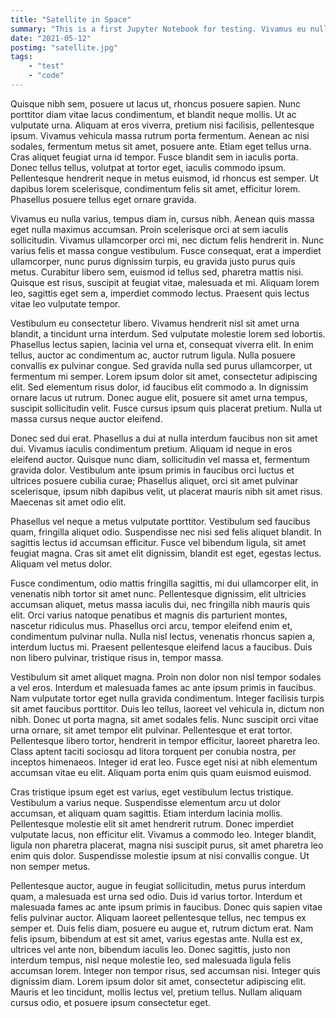 ```yaml
---
title: "Satellite in Space"
summary: "This is a first Jupyter Notebook for testing. Vivamus eu nulla varius, tempus diam in, cursus nibh. Aenean quis massa eget nulla maximus accumsan."
date: "2021-05-12"
postimg: "satellite.jpg"
tags:
    - "test"
    - "code"
---
```


Quisque nibh sem, posuere ut lacus ut, rhoncus posuere sapien. Nunc porttitor diam vitae lacus condimentum, et blandit neque mollis. Ut ac vulputate urna. Aliquam at eros viverra, pretium nisi facilisis, pellentesque ipsum. Vivamus vehicula massa rutrum porta fermentum. Aenean ac nisi sodales, fermentum metus sit amet, posuere ante. Etiam eget tellus urna. Cras aliquet feugiat urna id tempor. Fusce blandit sem in iaculis porta. Donec tellus tellus, volutpat at tortor eget, iaculis commodo ipsum. Pellentesque hendrerit neque in metus euismod, id rhoncus est semper. Ut dapibus lorem scelerisque, condimentum felis sit amet, efficitur lorem. Phasellus posuere tellus eget ornare gravida.

Vivamus eu nulla varius, tempus diam in, cursus nibh. Aenean quis massa eget nulla maximus accumsan. Proin scelerisque orci at sem iaculis sollicitudin. Vivamus ullamcorper orci mi, nec dictum felis hendrerit in. Nunc varius felis et massa congue vestibulum. Fusce consequat, erat a imperdiet ullamcorper, nunc purus dignissim turpis, eu gravida justo purus quis metus. Curabitur libero sem, euismod id tellus sed, pharetra mattis nisi. Quisque est risus, suscipit at feugiat vitae, malesuada et mi. Aliquam lorem leo, sagittis eget sem a, imperdiet commodo lectus. Praesent quis lectus vitae leo vulputate tempor.

Vestibulum eu consectetur libero. Vivamus hendrerit nisl sit amet urna blandit, a tincidunt urna interdum. Sed vulputate molestie lorem sed lobortis. Phasellus lectus sapien, lacinia vel urna et, consequat viverra elit. In enim tellus, auctor ac condimentum ac, auctor rutrum ligula. Nulla posuere convallis ex pulvinar congue. Sed gravida nulla sed purus ullamcorper, ut fermentum mi semper. Lorem ipsum dolor sit amet, consectetur adipiscing elit. Sed elementum risus dolor, id faucibus elit commodo a. In dignissim ornare lacus ut rutrum. Donec augue elit, posuere sit amet urna tempus, suscipit sollicitudin velit. Fusce cursus ipsum quis placerat pretium. Nulla ut massa cursus neque auctor eleifend.

Donec sed dui erat. Phasellus a dui at nulla interdum faucibus non sit amet dui. Vivamus iaculis condimentum pretium. Aliquam id neque in eros eleifend auctor. Quisque nunc diam, sollicitudin vel massa et, fermentum gravida dolor. Vestibulum ante ipsum primis in faucibus orci luctus et ultrices posuere cubilia curae; Phasellus aliquet, orci sit amet pulvinar scelerisque, ipsum nibh dapibus velit, ut placerat mauris nibh sit amet risus. Maecenas sit amet odio elit.

Phasellus vel neque a metus vulputate porttitor. Vestibulum sed faucibus quam, fringilla aliquet odio. Suspendisse nec nisi sed felis aliquet blandit. In sagittis lectus id accumsan efficitur. Fusce vel bibendum ligula, sit amet feugiat magna. Cras sit amet elit dignissim, blandit est eget, egestas lectus. Aliquam vel metus dolor.

Fusce condimentum, odio mattis fringilla sagittis, mi dui ullamcorper elit, in venenatis nibh tortor sit amet nunc. Pellentesque dignissim, elit ultricies accumsan aliquet, metus massa iaculis dui, nec fringilla nibh mauris quis elit. Orci varius natoque penatibus et magnis dis parturient montes, nascetur ridiculus mus. Phasellus orci arcu, tempor eleifend enim et, condimentum pulvinar nulla. Nulla nisl lectus, venenatis rhoncus sapien a, interdum luctus mi. Praesent pellentesque eleifend lacus a faucibus. Duis non libero pulvinar, tristique risus in, tempor massa.

Vestibulum sit amet aliquet magna. Proin non dolor non nisl tempor sodales a vel eros. Interdum et malesuada fames ac ante ipsum primis in faucibus. Nam vulputate tortor eget nulla gravida condimentum. Integer facilisis turpis sit amet faucibus porttitor. Duis leo tellus, laoreet vel vehicula in, dictum non nibh. Donec ut porta magna, sit amet sodales felis. Nunc suscipit orci vitae urna ornare, sit amet tempor elit pulvinar. Pellentesque et erat tortor. Pellentesque libero tortor, hendrerit in tempor efficitur, laoreet pharetra leo. Class aptent taciti sociosqu ad litora torquent per conubia nostra, per inceptos himenaeos. Integer id erat leo. Fusce eget nisi at nibh elementum accumsan vitae eu elit. Aliquam porta enim quis quam euismod euismod.

Cras tristique ipsum eget est varius, eget vestibulum lectus tristique. Vestibulum a varius neque. Suspendisse elementum arcu ut dolor accumsan, et aliquam quam sagittis. Etiam interdum lacinia mollis. Pellentesque molestie elit sit amet hendrerit rutrum. Donec imperdiet vulputate lacus, non efficitur elit. Vivamus a commodo leo. Integer blandit, ligula non pharetra placerat, magna nisi suscipit purus, sit amet pharetra leo enim quis dolor. Suspendisse molestie ipsum at nisi convallis congue. Ut non semper metus.

Pellentesque auctor, augue in feugiat sollicitudin, metus purus interdum quam, a malesuada est urna sed odio. Duis id varius tortor. Interdum et malesuada fames ac ante ipsum primis in faucibus. Donec quis sapien vitae felis pulvinar auctor. Aliquam laoreet pellentesque tellus, nec tempus ex semper et. Duis felis diam, posuere eu augue et, rutrum dictum erat. Nam felis ipsum, bibendum at est sit amet, varius egestas ante. Nulla est ex, ultrices vel ante non, bibendum iaculis leo. Donec sagittis, justo non interdum tempus, nisl neque molestie leo, sed malesuada ligula felis accumsan lorem. Integer non tempor risus, sed accumsan nisi. Integer quis dignissim diam. Lorem ipsum dolor sit amet, consectetur adipiscing elit. Mauris et leo tincidunt, mollis lectus vel, pretium tellus. Nullam aliquam cursus odio, et posuere ipsum consectetur eget.